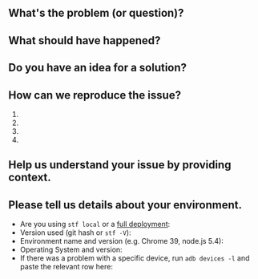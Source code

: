 <!---

IF YOU REMOVE THIS TEMPLATE WE WILL CLOSE YOUR ISSUE WITHOUT RESPONSE.
Just read it. See the commonly asked questions and fill in the details we're asking, it saves so much of our time.

Hi there!

Please be sure to run `stf doctor` before submitting an issue. Please include screenshots, command output and log files if any.

=== SUPER COMMON QUESTIONS ===

Q. I'm having issues when multiple devices are connected.
A. Usually caused by insufficient USB power supply or other hardware issue we can't do anything about.

Q. Can I connect a device to STF over WIFI?
A. Yes, with the `--allow-remote` option. However, ADB over WIFI can easily be 10x slower than USB, so don't expect too much.

Q. How do I connect to my local STF from another computer?
A. Try the `--public-ip` option or do a full deployment. See DEPLOYMENT.md in the doc folder.

Q. Can I run STF on multiple machines?
A. Yes, if you do a full deployment. See DEPLOYMENT.md in the doc folder.
-->

## What's the problem (or question)?
<!--- If describing a bug, tell us what happens instead of the expected behavior -->
<!--- If suggesting a change/improvement, explain the difference from current behavior -->

## What should have happened?
<!--- If you're describing a bug, tell us what should happen -->
<!--- If you're suggesting a change/improvement, tell us how it should work -->

## Do you have an idea for a solution?
<!--- Not obligatory, but suggest a fix/reason for the bug, -->
<!--- or ideas how to implement the addition or change -->

## How can we reproduce the issue?
<!--- Provide unambiguous set of steps to reproduce this bug. Include code to reproduce, if relevant -->
1.
2.
3.
4.

## Help us understand your issue by providing context.
<!--- How has this issue affected you? What are you trying to accomplish? -->
<!--- Providing context helps us come up with a solution that is most useful in the real world -->

## Please tell us details about your environment.
<!--- Include as many relevant details about the environment you experienced the bug in -->
* Are you using `stf local` or a [full deployment](doc/DEPLOYMENT.md): 
* Version used (git hash or `stf -V`): 
* Environment name and version (e.g. Chrome 39, node.js 5.4): 
* Operating System and version: 
* If there was a problem with a specific device, run `adb devices -l` and paste the relevant row here: 
